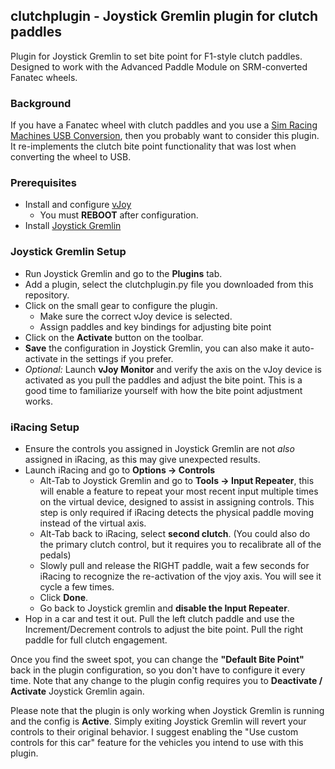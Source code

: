 ## clutchplugin - Joystick Gremlin plugin for clutch paddles
Plugin for Joystick Gremlin to set bite point for F1-style clutch paddles. Designed to work with the Advanced Paddle Module on SRM-converted Fanatec wheels.

### Background ###

If you have a Fanatec wheel with clutch paddles and you use a [Sim Racing Machines USB Conversion](https://www.simracingmachines.com/WebShop/diy), then you probably want to consider this plugin. It re-implements the clutch bite point functionality that was lost when converting the wheel to USB.

### Prerequisites ####

* Install and configure [vJoy](https://github.com/shauleiz/vJoy/releases)
  * You must **REBOOT** after configuration.
* Install [Joystick Gremlin](https://whitemagic.github.io/JoystickGremlin/download/)

### Joystick Gremlin Setup ###

* Run Joystick Gremlin and go to the **Plugins** tab.
* Add a plugin, select the clutchplugin.py file you downloaded from this repository.
* Click on the small gear to configure the plugin.
	* Make sure the correct vJoy device is selected.
	* Assign paddles and key bindings for adjusting bite point
* Click on the **Activate** button on the toolbar. 
* **Save** the configuration in Joystick Gremlin, you can also make it auto-activate in the settings if you prefer.
* *Optional:* Launch **vJoy Monitor** and verify the axis on the vJoy device is activated as you pull the paddles and adjust the bite point. This is a good time to familiarize yourself with how the bite point adjustment works.

### iRacing Setup ###

* Ensure the controls you assigned in Joystick Gremlin are not *also* assigned in iRacing, as this may give unexpected results.
* Launch iRacing and go to **Options -> Controls**
  * Alt-Tab to Joystick Gremlin and go to **Tools -> Input Repeater**, this will enable a feature to repeat your most recent input multiple times on the virtual device, designed to assist in assigning controls. This step is only required if iRacing detects the physical paddle moving instead of the virtual axis.
  * Alt-Tab back to iRacing, select **second clutch**. (You could also do the primary clutch control, but it requires you to recalibrate all of the pedals)
  * Slowly pull and release the RIGHT paddle, wait a few seconds for iRacing to recognize the re-activation of the vjoy axis. You will see it cycle a few times.
  * Click **Done**.
  * Go back to Joystick gremlin and **disable the Input Repeater**.
* Hop in a car and test it out. Pull the left clutch paddle and use the Increment/Decrement controls to adjust the bite point. Pull the right paddle for full clutch engagement.

Once you find the sweet spot, you can change the **"Default Bite Point"** back in the plugin configuration, so you don't have to configure it every time. Note that any change to the plugin config requires you to **Deactivate / Activate** Joystick Gremlin again.

Please note that the plugin is only working when Joystick Gremlin is running and the config is **Active**. Simply exiting Joystick Gremlin will revert your controls to their original behavior. I suggest enabling the "Use custom controls for this car" feature for the vehicles you intend to use with this plugin.

